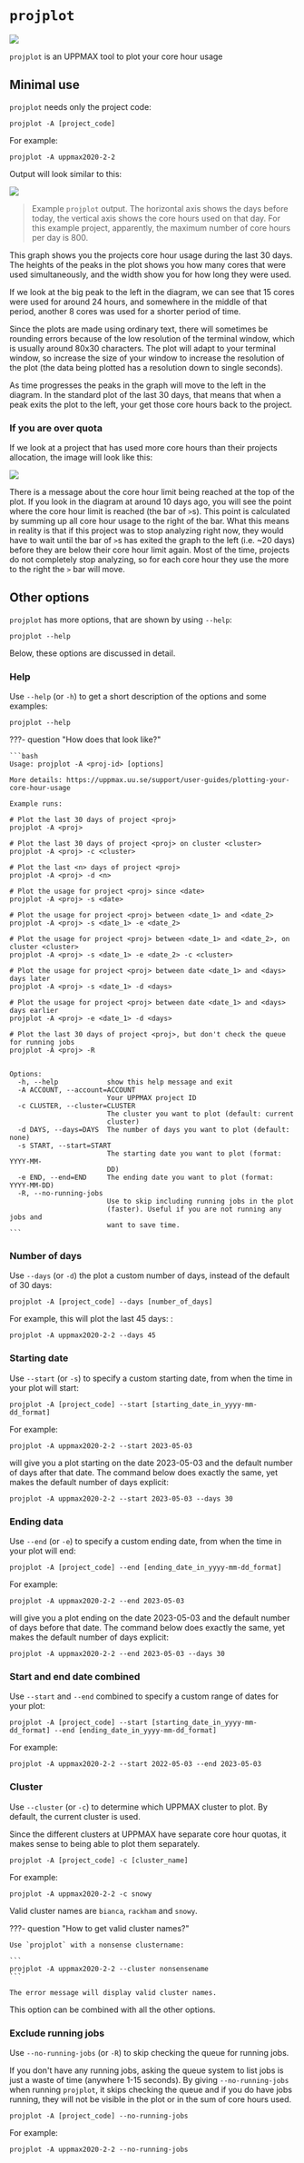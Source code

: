 # `projplot`

![](./img/projplot_regular_use.png)

`projplot` is an UPPMAX tool to plot your core hour usage

## Minimal use

`projplot` needs only the project code:

```
projplot -A [project_code]
```

For example:

```
projplot -A uppmax2020-2-2
```

Output will look similar to this:

![](./img/projplot_regular_use.png)

> Example `projplot` output. The horizontal axis
> shows the days before today, the vertical axis shows
> the core hours used on that day. For this example project,
> apparently, the maximum number of core hours per day is 800.

This graph shows you the projects core hour usage during the last 30 days. 
The heights of the peaks in the plot shows you 
how many cores that were used simultaneously, 
and the width show you for how long they were used.

If we look at the big peak to the left in the diagram, 
we can see that 15 cores were used for around 24 hours, 
and somewhere in the middle of that period, 
another 8 cores was used for a shorter period of time. 

Since the plots are made using ordinary text, 
there will sometimes be rounding errors 
because of the low resolution of the terminal window,
which is usually around 80x30 characters.
The plot will adapt to your terminal window, 
so increase the size of your window to increase the resolution of the plot 
(the data being plotted has a resolution down to single seconds).
 
As time progresses the peaks in the graph will move to the left in the diagram. 
In the standard plot of the last 30 days, 
that means that when a peak exits the plot to the left, 
your get those core hours back to the project.

### If you are over quota

If we look at a project that has used more core hours than their projects allocation, 
the image will look like this:

![](./img/projplot_over_quota.png)

There is a message about the core hour limit being reached at the top of the plot. 
If you look in the diagram at around 10 days ago, 
you will see the point where the core hour limit is reached 
(the bar of `>`s). 
This point is calculated by summing up all core hour usage 
to the right of the bar. 
What this means in reality is that if this project was to stop analyzing right now, 
they would have to wait until the bar of `>`s has exited the graph to the left 
(i.e. ~20 days) before they are below their core hour limit again. 
Most of the time, projects do not completely stop analyzing, 
so for each core hour they use the more to the right the `>` bar will move.

## Other options

`projplot` has more options, that are shown by using `--help`:

```
projplot --help
```

Below, these options are discussed in detail.

### Help

Use `--help` (or `-h`) to get a short description of the options and some examples:

```
projplot --help
```

???- question "How does that look like?"

    ```bash
    Usage: projplot -A <proj-id> [options]

    More details: https://uppmax.uu.se/support/user-guides/plotting-your-core-hour-usage

    Example runs:

    # Plot the last 30 days of project <proj>
    projplot -A <proj>

    # Plot the last 30 days of project <proj> on cluster <cluster>
    projplot -A <proj> -c <cluster>

    # Plot the last <n> days of project <proj>
    projplot -A <proj> -d <n>

    # Plot the usage for project <proj> since <date>
    projplot -A <proj> -s <date>

    # Plot the usage for project <proj> between <date_1> and <date_2>
    projplot -A <proj> -s <date_1> -e <date_2>

    # Plot the usage for project <proj> between <date_1> and <date_2>, on cluster <cluster>
    projplot -A <proj> -s <date_1> -e <date_2> -c <cluster>

    # Plot the usage for project <proj> between date <date_1> and <days> days later
    projplot -A <proj> -s <date_1> -d <days>

    # Plot the usage for project <proj> between date <date_1> and <days> days earlier
    projplot -A <proj> -e <date_1> -d <days>

    # Plot the last 30 days of project <proj>, but don't check the queue for running jobs
    projplot -A <proj> -R


    Options:
      -h, --help            show this help message and exit
      -A ACCOUNT, --account=ACCOUNT
                            Your UPPMAX project ID
      -c CLUSTER, --cluster=CLUSTER
                            The cluster you want to plot (default: current
                            cluster)
      -d DAYS, --days=DAYS  The number of days you want to plot (default: none)
      -s START, --start=START
                            The starting date you want to plot (format: YYYY-MM-
                            DD)
      -e END, --end=END     The ending date you want to plot (format: YYYY-MM-DD)
      -R, --no-running-jobs
                            Use to skip including running jobs in the plot
                            (faster). Useful if you are not running any jobs and
                            want to save time.
    ```

### Number of days

Use `--days` (or `-d`) the plot a custom number of days,
instead of the default of 30 days:

```
projplot -A [project_code] --days [number_of_days]
```

For example, this will plot the last 45 days:
:

```
projplot -A uppmax2020-2-2 --days 45
```

### Starting date

Use `--start` (or `-s`) to specify a custom starting date,
from when the time in your plot will start:

```
projplot -A [project_code] --start [starting_date_in_yyyy-mm-dd_format]
```

For example:

```
projplot -A uppmax2020-2-2 --start 2023-05-03
```

will give you a plot starting on the date 2023-05-03 
and the default number of days after that date.
The command below does exactly the same, yet makes the default
number of days explicit:

```
projplot -A uppmax2020-2-2 --start 2023-05-03 --days 30
```

### Ending data

Use `--end` (or `-e`) to specify a custom ending date,
from when the time in your plot will end:

```
projplot -A [project_code] --end [ending_date_in_yyyy-mm-dd_format]
```

For example:

```
projplot -A uppmax2020-2-2 --end 2023-05-03
```

will give you a plot ending on the date 2023-05-03 
and the default number of days before that date.
The command below does exactly the same, yet makes the default
number of days explicit:

```
projplot -A uppmax2020-2-2 --end 2023-05-03 --days 30
```

### Start and end date combined

Use `--start` and `--end` combined to specify a custom range
of dates for your plot:

```
projplot -A [project_code] --start [starting_date_in_yyyy-mm-dd_format] --end [ending_date_in_yyyy-mm-dd_format]
```

For example:

```
projplot -A uppmax2020-2-2 --start 2022-05-03 --end 2023-05-03
```

### Cluster

Use `--cluster` (or `-c`) to determine which UPPMAX cluster to plot.
By default, the current cluster is used.

Since the different clusters at UPPMAX have separate core hour quotas, 
it makes sense to being able to plot them separately. 

```
projplot -A [project_code] -c [cluster_name]
```

For example:

```
projplot -A uppmax2020-2-2 -c snowy
```

Valid cluster names are `bianca`, `rackham` and `snowy`.

???- question "How to get valid cluster names?"

    Use `projplot` with a nonsense clustername:

    ```
    projplot -A uppmax2020-2-2 --cluster nonsensename
    ```

    The error message will display valid cluster names.

This option can be combined with all the other options.

### Exclude running jobs

Use `--no-running-jobs` (or `-R`) to skip checking the queue for running jobs.

If you don't have any running jobs, 
asking the queue system to list jobs is just a waste of time 
(anywhere 1-15 seconds). 
By giving `--no-running-jobs` when running `projplot`, 
it skips checking the queue and if you do have jobs running, 
they will not be visible in the plot or in the sum of core hours used.

```
projplot -A [project_code] --no-running-jobs
```

For example:

```
projplot -A uppmax2020-2-2 --no-running-jobs
```
